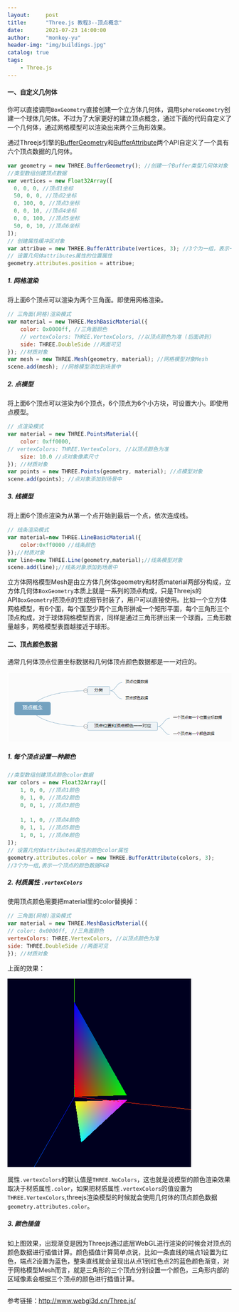 ```yaml
---
layout:     post
title:      "Three.js 教程3--顶点概念"
date:       2021-07-23 14:00:00
author:     "monkey-yu"
header-img: "img/buildings.jpg"
catalog: true
tags:
    - Three.js
---
```


#### 一、自定义几何体

你可以直接调用`BoxGeometry`直接创建一个立方体几何体，调用`SphereGeometry`创建一个球体几何体。不过为了大家更好的建立顶点概念，通过下面的代码自定义了一个几何体，通过网格模型可以渲染出来两个三角形效果。

通过Threejs引擎的[BufferGeometry](http://www.yanhuangxueyuan.com/threejs/docs/index.html#api/zh/core/BufferGeometry)和[BufferAttribute](http://www.yanhuangxueyuan.com/threejs/docs/index.html#api/zh/core/BufferAttribute)两个API自定义了一个具有六个顶点数据的几何体。

```javascript
var geometry = new THREE.BufferGeometry(); //创建一个Buffer类型几何体对象
//类型数组创建顶点数据
var vertices = new Float32Array([
  0, 0, 0, //顶点1坐标
  50, 0, 0, //顶点2坐标
  0, 100, 0, //顶点3坐标
  0, 0, 10, //顶点4坐标
  0, 0, 100, //顶点5坐标
  50, 0, 10, //顶点6坐标
]);
// 创建属性缓冲区对象
var attribue = new THREE.BufferAttribute(vertices, 3); //3个为一组，表示一个顶点的xyz坐标
// 设置几何体attributes属性的位置属性
geometry.attributes.position = attribue;
```

##### 1. 网格渲染

将上面6个顶点可以渲染为两个三角面。即使用网格渲染。

```javascript
// 三角面(网格)渲染模式
var material = new THREE.MeshBasicMaterial({
    color: 0x0000ff, //三角面颜色
    // vertexColors: THREE.VertexColors, //以顶点颜色为准 (后面讲到)
    side: THREE.DoubleSide //两面可见
}); //材质对象
var mesh = new THREE.Mesh(geometry, material); //网格模型对象Mesh
scene.add(mesh); //网格模型添加到场景中
```

##### 2. 点模型

将上面6个顶点可以渲染为6个顶点，6个顶点为6个小方块，可设置大小。即使用点模型。

```javascript
// 点渲染模式
var material = new THREE.PointsMaterial({
	color: 0xff0000,
// vertexColors: THREE.VertexColors, //以顶点颜色为准
    size: 10.0 //点对象像素尺寸
}); //材质对象
var points = new THREE.Points(geometry, material); //点模型对象
scene.add(points); //点对象添加到场景中
```

##### 3. 线模型

将上面6个顶点渲染为从第一个点开始到最后一个点，依次连成线。

```javascript
// 线条渲染模式
var material=new THREE.LineBasicMaterial({
    color:0xff0000 //线条颜色
});//材质对象
var line=new THREE.Line(geometry,material);//线条模型对象
scene.add(line);//线条对象添加到场景中
```

立方体网格模型Mesh是由立方体几何体geometry和材质material两部分构成，立方体几何体`BoxGeometry`本质上就是一系列的顶点构成，只是Threejs的API`BoxGeometry`把顶点的生成细节封装了，用户可以直接使用。比如一个立方体网格模型，有6个面，每个面至少两个三角形拼成一个矩形平面，每个三角形三个顶点构成，对于球体网格模型而言，同样是通过三角形拼出来一个球面，三角形数量越多，网格模型表面越接近于球形。

#### 二、顶点颜色数据

通常几何体顶点位置坐标数据和几何体顶点颜色数据都是一一对应的。

![image-20210722175223638](/img/post_img/threejs/image-7.png)

##### 1. 每个顶点设置一种颜色

```javascript
//类型数组创建顶点颜色color数据
var colors = new Float32Array([
    1, 0, 0, //顶点1颜色
    0, 1, 0, //顶点2颜色
    0, 0, 1, //顶点3颜色

    1, 1, 0, //顶点4颜色
    0, 1, 1, //顶点5颜色
    1, 0, 1, //顶点6颜色
]);
// 设置几何体attributes属性的颜色color属性
geometry.attributes.color = new THREE.BufferAttribute(colors, 3);
//3个为一组,表示一个顶点的颜色数据RGB
```

##### 2. 材质属性 `.vertexColors`

使用顶点颜色需要把material里的color替换掉：

```javascript
// 三角面(网格)渲染模式
var material = new THREE.MeshBasicMaterial({
// color: 0x0000ff, //三角面颜色
vertexColors: THREE.VertexColors, //以顶点颜色为准
side: THREE.DoubleSide //两面可见
}); //材质对象
```

上面的效果：

![image-20210722175858495](/img/post_img/threejs/image-8.png)

属性`.vertexColors`的默认值是`THREE.NoColors`，这也就是说模型的颜色渲染效果取决于材质属性`.color`，如果把材质属性`.vertexColors`的值设置为`THREE.VertexColors`,threejs渲染模型的时候就会使用几何体的顶点颜色数据`geometry.attributes.color`。

##### 3. 颜色插值

如上图效果，出现渐变是因为Threejs通过底层WebGL进行渲染的时候会对顶点的颜色数据进行插值计算。颜色插值计算简单点说，比如一条直线的端点1设置为红色，端点2设置为蓝色，整条直线就会呈现出从点1到红色点2的蓝色颜色渐变，对于网格模型Mesh而言，就是三角形的三个顶点分别设置一个颜色，三角形内部的区域像素会根据三个顶点的颜色进行插值计算。


------

参考链接：http://www.webgl3d.cn/Three.js/

